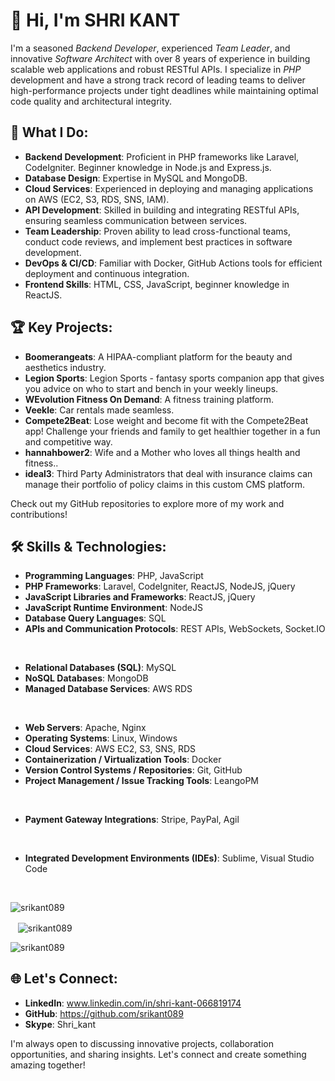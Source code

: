 # 👋 Hi, I'm SHRI KANT

I'm a seasoned *Backend Developer*, experienced *Team Leader*, and innovative *Software Architect* with over 8 years of experience in building scalable web applications and robust RESTful APIs. I specialize in *PHP* development and have a strong track record of leading teams to deliver high-performance projects under tight deadlines while maintaining optimal code quality and architectural integrity.

## 🚀 What I Do:

- **Backend Development**: Proficient in PHP frameworks like Laravel, CodeIgniter. Beginner knowledge in Node.js and Express.js.
- **Database Design**: Expertise in MySQL and MongoDB.
- **Cloud Services**: Experienced in deploying and managing applications on AWS (EC2, S3, RDS, SNS, IAM).
- **API Development**: Skilled in building and integrating RESTful APIs, ensuring seamless communication between services.
- **Team Leadership**: Proven ability to lead cross-functional teams, conduct code reviews, and implement best practices in software development.
- **DevOps & CI/CD**: Familiar with Docker, GitHub Actions tools for efficient deployment and continuous integration.
- **Frontend Skills**: HTML, CSS, JavaScript, beginner knowledge in ReactJS.

## 🏆 Key Projects:

- **Boomerangeats**: A HIPAA-compliant platform for the beauty and aesthetics industry.
- **Legion Sports**: Legion Sports - fantasy sports companion app that gives you advice on who to start and bench in your weekly lineups.
- **WEvolution Fitness On Demand**: A fitness training platform.
- **Veekle**: Car rentals made seamless.
- **Compete2Beat**: Lose weight and become fit with the Compete2Beat app! Challenge your friends and family to get healthier together in a fun and competitive way.
- **hannahbower2**: Wife and a Mother who loves all things health and fitness..
- **ideal3**: Third Party Administrators that deal with insurance claims can manage their portfolio of policy claims in this custom CMS platform.

Check out my GitHub repositories to explore more of my work and contributions!

## 🛠 Skills & Technologies:

- **Programming Languages**: PHP, JavaScript
- **PHP Frameworks**: Laravel, CodeIgniter, ReactJS, NodeJS, jQuery
- **JavaScript Libraries and Frameworks**: ReactJS, jQuery
- **JavaScript Runtime Environment**: NodeJS
- **Database Query Languages**: SQL
- **APIs and Communication Protocols**: REST APIs, WebSockets, Socket.IO
<br/>

- **Relational Databases (SQL)**: MySQL
- **NoSQL Databases**: MongoDB
- **Managed Database Services**: AWS RDS
<br/>

- **Web Servers**: Apache, Nginx
- **Operating Systems**: Linux, Windows
- **Cloud Services**: AWS EC2, S3, SNS, RDS
- **Containerization / Virtualization Tools**: Docker
- **Version Control Systems / Repositories**: Git, GitHub
- **Project Management / Issue Tracking Tools**: LeangoPM
<br/>

- **Payment Gateway Integrations**: Stripe, PayPal, Agil
<br/>

- **Integrated Development Environments (IDEs)**: Sublime, Visual Studio Code
<br/>

<p align="left"> <img src="https://komarev.com/ghpvc/?username=srikant089&label=Profile%20views&color=0e75b6&style=flat" alt="srikant089" /> </p>

<!-- <p align="left"> <a href="https://github.com/ryo-ma/github-profile-trophy"><img src="https://github-profile-trophy.vercel.app/?username=srikant089" alt="srikant089" /></a> </p>

<p><img align="left" src="https://github-readme-stats.vercel.app/api/top-langs?username=srikant089&show_icons=true&locale=en&layout=compact" alt="srikant089" /></p> -->

<p>&nbsp;&nbsp;&nbsp;<img align="center" src="https://github-readme-stats.vercel.app/api?username=srikant089&show_icons=true&locale=en&theme=dark" alt="srikant089" /></p>

<p><img align="center" src="https://github-readme-streak-stats.herokuapp.com/?user=srikant089&theme=dark" alt="srikant089" /></p>

## 🌐 Let's Connect:

- **LinkedIn**: www.linkedin.com/in/shri-kant-066819174
- **GitHub**: https://github.com/srikant089
- **Skype**: Shri_kant

I'm always open to discussing innovative projects, collaboration opportunities, and sharing insights. Let's connect and create something amazing together!

